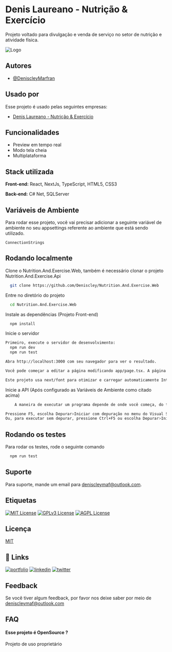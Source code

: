 
# Denis Laureano - Nutrição & Exercício

Projeto voltado para divulgação e venda de serviço no setor de nutrição e atividade física.


![Logo](https://scontent.fdiq5-1.fna.fbcdn.net/v/t39.30808-6/285450801_5146798808771110_3230946504021191872_n.jpg?_nc_cat=106&ccb=1-7&_nc_sid=e3f864&_nc_eui2=AeH1aDZIcqMNrWzDvL8VW_QqlehRXdpHUCSV6FFd2kdQJDIkEWP9k1dXH8hqkrl3Ajs0qA6khkzdn8fV83_35Tiy&_nc_ohc=1k38FL-Oms4AX80iMDB&_nc_ht=scontent.fdiq5-1.fna&oh=00_AfB6pXz1FqjDGAgT38zUDcGjkjqe2_BBHYvuyHivC9rqog&oe=64D41010)


## Autores

- [@DeniscleyMarfran](https://github.com/Deniscley)


## Usado por

Esse projeto é usado pelas seguintes empresas:

- [Denis Laureano - Nutrição & Exercício](https://www.instagram.com/nutri_denislaureano/)


## Funcionalidades

- Preview em tempo real
- Modo tela cheia
- Multiplataforma


## Stack utilizada

**Front-end:** React, NextJs, TypeScript, HTML5, CSS3

**Back-end:** C# Net, SQLServer


## Variáveis de Ambiente

Para rodar esse projeto, você vai precisar adicionar a seguinte variável de ambiente no seu appsettings referente ao ambiente que está sendo utilizado.

`ConnectionStrings`


## Rodando localmente

Clone o Nutrition.And.Exercise.Web, também é necessário clonar o projeto Nutrition.And.Exercise.Api

```bash
  git clone https://github.com/Deniscley/Nutrition.And.Exercise.Web
```

Entre no diretório do projeto

```bash
  cd Nutrition.And.Exercise.Web
```

Instale as dependências (Projeto Front-end)

```bash
  npm install
```

Inicie o servidor

```bash
Primeiro, execute o servidor de desenvolvimento:
  npm run dev
  npm run test

Abra http://localhost:3000 com seu navegador para ver o resultado.

Você pode começar a editar a página modificando app/page.tsx. A página é atualizada automaticamente conforme você edita o arquivo.

Este projeto usa next/font para otimizar e carregar automaticamente Inter, uma fonte personalizada do Google.
```

Inicie a API (Após configurado as Variáveis de Ambiente como citado acima)
```bash
    A maneira de executar um programa depende de onde você começa, do tipo de programa e de você desejar executar no depurador. No caso mais simples, para compilar e executar um projeto aberto no Visual Studio:

Pressione F5, escolha Depurar>Iniciar com depuração no menu do Visual Studio ou selecione a seta verde Iniciar e o nome do projeto na barra de ferramentas do Visual Studio.
Ou, para executar sem depurar, pressione Ctrl+F5 ou escolha Depurar>Iniciar sem depuração no menu do Visual Studio.
```


## Rodando os testes

Para rodar os testes, rode o seguinte comando

```bash
  npm run test
```


## Suporte

Para suporte, mande um email para deniscleymaf@outlook.com.


## Etiquetas

[![MIT License](https://img.shields.io/badge/License-MIT-green.svg)](https://choosealicense.com/licenses/mit/)
[![GPLv3 License](https://img.shields.io/badge/License-GPL%20v3-yellow.svg)](https://opensource.org/licenses/)
[![AGPL License](https://img.shields.io/badge/license-AGPL-blue.svg)](http://www.gnu.org/licenses/agpl-3.0)


## Licença

[MIT](https://choosealicense.com/licenses/mit/)


## 🔗 Links
[![portfolio](https://img.shields.io/badge/my_portfolio-000?style=for-the-badge&logo=ko-fi&logoColor=white)]()
[![linkedin](https://img.shields.io/badge/linkedin-0A66C2?style=for-the-badge&logo=linkedin&logoColor=white)](https://www.linkedin.com/in/deniscleymarfran/)
[![twitter](https://img.shields.io/badge/twitter-1DA1F2?style=for-the-badge&logo=twitter&logoColor=white)](https://twitter.com/DeniscleyMAF)



## Feedback

Se você tiver algum feedback, por favor nos deixe saber por meio de deniscleymaf@outlook.com


## FAQ

#### Esse projeto é OpenSource ?

Projeto de uso proprietário



